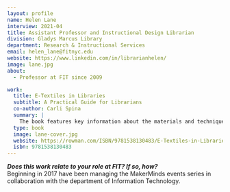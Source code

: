 ```yaml
---
layout: profile
name: Helen Lane
interview: 2021-04
title: Assistant Professor and Instructional Design Librarian
division: Gladys Marcus Library
department: Research & Instructional Services
email: helen_lane@fitnyc.edu
website: https://www.linkedin.com/in/librarianhelen/
image: lane.jpg
about:
  - Professor at FIT since 2009

work:
  title: E-Textiles in Libraries
  subtitle: A Practical Guide for Librarians
  co-author: Carli Spina
  summary: |
    The book features key information about the materials and techniques you’ll need to know, examples of libraries that have found success with e-textiles, step-by-step advice on program creation, and projects that can be used for fun and engaging library programs. By the time you finish reading, you will have everything you need to develop a program that will generate excitement within your community and introduce your patrons to new and useful skills. Keep your library on the cutting edge of technology with exciting and engaging e-textiles programming!
  type: book
  image: lane-cover.jpg
  website: https://rowman.com/ISBN/9781538130483/E-Textiles-in-Libraries-A-Practical-Guide-for-Librarians
  isbn: 9781538130483
---
```

***Does this work relate to your role at FIT? If so, how?***  
Beginning in 2017 have been managing the MakerMinds events series in collaboration with the department of Information Technology.

